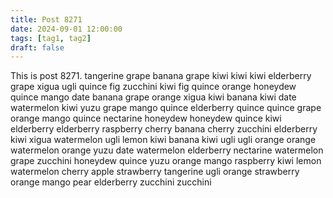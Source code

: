 ```yaml
---
title: Post 8271
date: 2024-09-01 12:00:00
tags: [tag1, tag2]
draft: false
---
```

This is post 8271.
tangerine
grape
banana
grape
kiwi
kiwi
kiwi
elderberry
grape
xigua
ugli
quince
fig
zucchini
kiwi
fig
quince
orange
honeydew
quince
mango
date
banana
grape
orange
xigua
kiwi
banana
kiwi
date
watermelon
kiwi
yuzu
grape
mango
quince
elderberry
quince
quince
grape
orange
mango
quince
nectarine
honeydew
honeydew
quince
kiwi
elderberry
elderberry
raspberry
cherry
banana
cherry
zucchini
elderberry
kiwi
xigua
watermelon
ugli
lemon
kiwi
banana
kiwi
ugli
ugli
orange
orange
watermelon
orange
yuzu
date
watermelon
elderberry
nectarine
watermelon
grape
zucchini
honeydew
quince
yuzu
orange
mango
raspberry
kiwi
lemon
watermelon
cherry
apple
strawberry
tangerine
ugli
orange
strawberry
orange
mango
pear
elderberry
zucchini
zucchini
